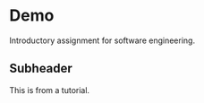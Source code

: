 # Demo 

Introductory assignment for software engineering. 

## Subheader 

This is from a tutorial. 